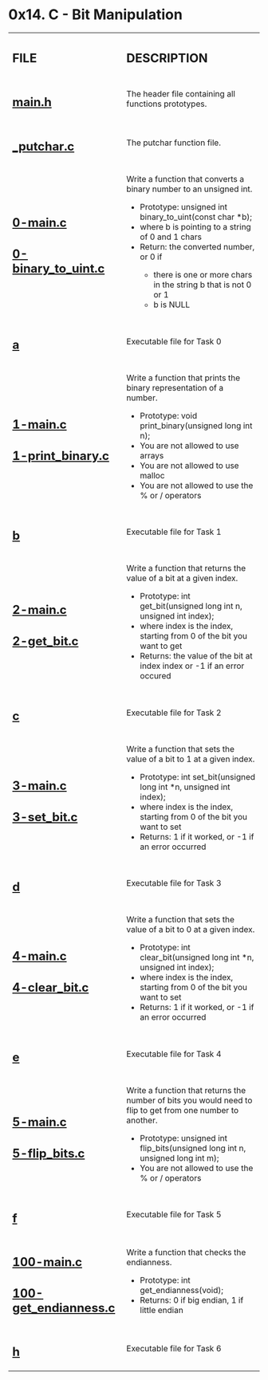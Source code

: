 <h1>0x14. C - Bit Manipulation</h1>

<table>
    <tr>
        <td><h2><strong>FILE</strong></h2></td>
        <td><h2><strong>DESCRIPTION</strong></h2></td>
    </tr>
    <tr>
        <td><h2><a href="https://github.com/LivingDemonness28/alx-low_level_programming/blob/master/0x14-bit_manipulation/main.h" target="_blank">main.h</a></h2></td>
        <td>The header file containing all functions prototypes.</td>
    </tr>
    <tr>
        <td><h2><a href="https://github.com/LivingDemonness28/alx-low_level_programming/blob/master/0x14-bit_manipulation/_putchar.c" target="_blank">_putchar.c</a></h2></td>
        <td>The putchar function file.</td>
    </tr>
    <tr>
        <td>
            <h2><a href="https://github.com/LivingDemonness28/alx-low_level_programming/blob/master/0x14-bit_manipulation/0-main.c" target="_blank">0-main.c</a></h2>
            <h2><a href="https://github.com/LivingDemonness28/alx-low_level_programming/blob/master/0x14-bit_manipulation/0-binary_to_uint.c" target="_blank">0-binary_to_uint.c</a></h2>
        </td>
        <td>
            <p>Write a function that converts a binary number to an unsigned int.</p>
            <ul>
                <li>Prototype: unsigned int binary_to_uint(const char *b);</li>
                <li>where b is pointing to a string of 0 and 1 chars</li>
                <li>Return: the converted number, or 0 if</li>
                <ul>
                    <li>there is one or more chars in the string b that is not 0 or 1</li>
                    <li>b is NULL</li>
                </ul>
            </ul>
        </td>
    </tr>
    <tr>
        <td><h2><a href="https://github.com/LivingDemonness28/alx-low_level_programming/blob/master/0x14-bit_manipulation/a" target="_blank">a</a></h2></td>
        <td>Executable file for Task 0</td>
    </tr>
    <tr>
        <td>
            <h2><a href="https://github.com/LivingDemonness28/alx-low_level_programming/blob/master/0x14-bit_manipulation/1-main.c" target="_blank">1-main.c</a></h2>
            <h2><a href="https://github.com/LivingDemonness28/alx-low_level_programming/blob/master/0x14-bit_manipulation/1-print_binary.c" target="_blank">1-print_binary.c</a></h2>
        </td>
        <td>
            <p>Write a function that prints the binary representation of a number.</p>
            <ul>
                <li>Prototype: void print_binary(unsigned long int n);</li>
                <li>You are not allowed to use arrays</li>
                <li>You are not allowed to use malloc</li>
                <li>You are not allowed to use the % or / operators</li>
            </ul>
        </td>
    </tr>
    <tr>
        <td><h2><a href="https://github.com/LivingDemonness28/alx-low_level_programming/blob/master/0x14-bit_manipulation/b" target="_blank">b</a></h2></td>
        <td>Executable file for Task 1</td>
    </tr>
    <tr>
        <td>
            <h2><a href="https://github.com/LivingDemonness28/alx-low_level_programming/blob/master/0x14-bit_manipulation/2-main.c" target="_blank">2-main.c</a></h2>
            <h2><a href="https://github.com/LivingDemonness28/alx-low_level_programming/blob/master/0x14-bit_manipulation/2-get_bit.c" target="_blank">2-get_bit.c</a></h2>
        </td>
        <td>
            <p>Write a function that returns the value of a bit at a given index.</p>
            <ul>
                <li>Prototype: int get_bit(unsigned long int n, unsigned int index);</li>
                <li>where index is the index, starting from 0 of the bit you want to get</li>
                <li>Returns: the value of the bit at index index or -1 if an error occured</li>
            </ul>
        </td>
    </tr>
    <tr>
        <td><h2><a href="https://github.com/LivingDemonness28/alx-low_level_programming/blob/master/0x14-bit_manipulation/c" target="_blank">c</a></h2></td>
        <td>Executable file for Task 2</td>
    </tr>
    <tr>
        <td>
            <h2><a href="https://github.com/LivingDemonness28/alx-low_level_programming/blob/master/0x14-bit_manipulation/3-main.c" target="_blank">3-main.c</a></h2>
            <h2><a href="https://github.com/LivingDemonness28/alx-low_level_programming/blob/master/0x14-bit_manipulation/3-set_bit.c" target="_blank">3-set_bit.c</a></h2>
        </td>
        <td>
            <p>Write a function that sets the value of a bit to 1 at a given index.</p>
            <ul>
                <li>Prototype: int set_bit(unsigned long int *n, unsigned int index);</li>
                <li>where index is the index, starting from 0 of the bit you want to set</li>
                <li>Returns: 1 if it worked, or -1 if an error occurred</li>
            </ul>
        </td>
    </tr>
    <tr>
        <td><h2><a href="https://github.com/LivingDemonness28/alx-low_level_programming/blob/master/0x14-bit_manipulation/d" target="_blank">d</a></h2></td>
        <td>Executable file for Task 3</td>
    </tr>
    <tr>
        <td>
            <h2><a href="https://github.com/LivingDemonness28/alx-low_level_programming/blob/master/0x14-bit_manipulation/4-main.c" target="_blank">4-main.c</a></h2>
            <h2><a href="https://github.com/LivingDemonness28/alx-low_level_programming/blob/master/0x14-bit_manipulation/4-clear_bit.c" target="_blank">4-clear_bit.c</a></h2>
        </td>
        <td>
            <p>Write a function that sets the value of a bit to 0 at a given index.</p>
            <ul>
                <li>Prototype: int clear_bit(unsigned long int *n, unsigned int index);</li>
                <li>where index is the index, starting from 0 of the bit you want to set</li>
                <li>Returns: 1 if it worked, or -1 if an error occurred</li>
            </ul>
        </td>
    </tr>
    <tr>
        <td><h2><a href="https://github.com/LivingDemonness28/alx-low_level_programming/blob/master/0x14-bit_manipulation/e" target="_blank">e</a></h2></td>
        <td>Executable file for Task 4</td>
    </tr>
    <tr>
        <td>
            <h2><a href="https://github.com/LivingDemonness28/alx-low_level_programming/blob/master/0x14-bit_manipulation/5-main.c" target="_blank">5-main.c</a></h2>
            <h2><a href="https://github.com/LivingDemonness28/alx-low_level_programming/blob/master/0x14-bit_manipulation/5-flip_bits.c" target="_blank">5-flip_bits.c</a></h2>
        </td>
        <td>
            <p>Write a function that returns the number of bits you would need to flip to get from one number to another.</p>
            <ul>
                <li>Prototype: unsigned int flip_bits(unsigned long int n, unsigned long int m);</li>
                <li>You are not allowed to use the % or / operators</li>
            </ul>
        </td>
    </tr>
    <tr>
        <td><h2><a href="https://github.com/LivingDemonness28/alx-low_level_programming/blob/master/0x14-bit_manipulation/f" target="_blank">f</a></h2></td>
        <td>Executable file for Task 5</td>
    </tr>
    <tr>
        <td>
            <h2><a href="https://github.com/LivingDemonness28/alx-low_level_programming/blob/master/0x14-bit_manipulation/100-main.c" target="_blank">100-main.c</a></h2>
            <h2><a href="https://github.com/LivingDemonness28/alx-low_level_programming/blob/master/0x14-bit_manipulation/100-get_endianness.c" target="_blank">100-get_endianness.c</a></h2>
        </td>
        <td>
            <p>Write a function that checks the endianness.</p>
            <ul>
                <li>Prototype: int get_endianness(void);</li>
                <li>Returns: 0 if big endian, 1 if little endian</li>
            </ul>
        </td>
    </tr>
    <tr>
        <td><h2><a href="https://github.com/LivingDemonness28/alx-low_level_programming/blob/master/0x14-bit_manipulation/h" target="_blank">h</a></h2></td>
        <td>Executable file for Task 6</td>
    </tr>
</table>